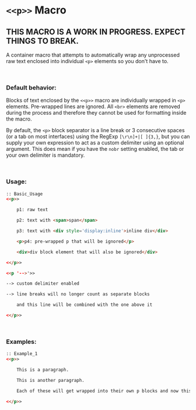 # `<<p>>` Macro

## THIS MACRO IS A WORK IN PROGRESS. EXPECT THINGS TO BREAK.

A container macro that attempts to automatically wrap any unprocessed raw text enclosed into individual `<p>` elements so you don't have to.

&nbsp;

### Default behavior:
Blocks of text enclosed by the `<<p>>` macro are individually wrapped in `<p>` elements. Pre-wrapped lines are ignored. All `<br>` elements are removed during the process and therefore they cannot be used for formatting inside the macro.

By default, the `<p>` block separator is a line break or 3 consecutive spaces (or a tab on most interfaces) using the RegExp `[\r\n]+|[ ]{3,}`, but you can supply your own expression to act as a custom delimiter using an optional argument. This does mean if you have the `nobr` setting enabled, the tab or your own delimiter is mandatory.
    
&nbsp;    

### Usage:
```html
:: Basic_Usage
<<p>>

    p1: raw text

    p2: text with <span>span</span>

    p3: text with <div style='display:inline'>inline div</div>

    <p>p4: pre-wrapped p that will be ignored</p>

    <div>div block element that will also be ignored</div>

<</p>>

<<p '-->'>>

--> custom delimiter enabled

--> line breaks will no longer count as separate blocks

    and this line will be combined with the one above it

<</p>>
```

&nbsp;

### Examples:
```html
:: Example_1
<<p>>

    This is a paragraph.

    This is another paragraph.

    Each of these will get wrapped into their own p blocks and now this is a <<link 'text'>><</link>>

<</p>>

```
